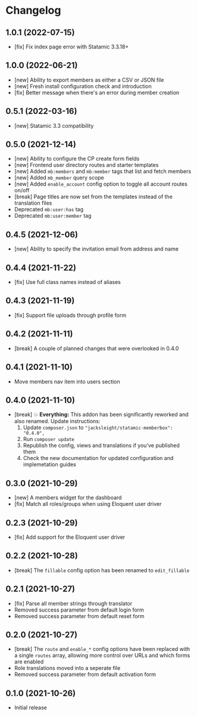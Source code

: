 # Changelog

## 1.0.1 (2022-07-15)

* [fix] Fix index page error with Statamic 3.3.18+

## 1.0.0 (2022-06-21)

* [new] Ability to export members as either a CSV or JSON file
* [new] Fresh install configuration check and introduction
* [fix] Better message when there's an error during member creation

## 0.5.1 (2022-03-16)

- [new] Statamic 3.3 compatibility

## 0.5.0 (2021-12-14)

- [new] Ability to configure the CP create form fields
- [new] Frontend user directory routes and starter templates
- [new] Added `mb:members` and `mb:member` tags that list and fetch members
- [new] Added `mb_member` query scope
- [new] Added `enable_account` config option to toggle all account routes on/off
- [break] Page titles are now set from the templates instead of the translation files
- Deprecated `mb:user:has` tag
- Deprecated `mb:user:member` tag

## 0.4.5 (2021-12-06)

- [new] Ability to specify the invitation email from address and name

## 0.4.4 (2021-11-22)

- [fix] Use full class names instead of aliases

## 0.4.3 (2021-11-19)

- [fix] Support file uploads through profile form

## 0.4.2 (2021-11-11)

- [break] A couple of planned changes that were overlooked in 0.4.0

## 0.4.1 (2021-11-10)

- Move members nav item into users section

## 0.4.0 (2021-11-10)

- [break] 💥 **Everything:** This addon has been significantly reworked and also renamed. Update instructions:
    1. Update `composer.json` to `"jacksleight/statamic-memberbox": "0.4.0",`
    2. Run `composer update`
    3. Republish the config, views and translations if you've published them
    4. Check the new documentation for updated configuration and implemetation guides

## 0.3.0 (2021-10-29)

- [new] A members widget for the dashboard
- [fix] Match all roles/groups when using Eloquent user driver

## 0.2.3 (2021-10-29)

- [fix] Add support for the Eloquent user driver

## 0.2.2 (2021-10-28)

- [break] The `fillable` config option has been renamed to `edit_fillable` 

## 0.2.1 (2021-10-27)

- [fix] Parse all member strings through translator
- Removed success parameter from default login form 
- Removed success parameter from default reset form 

## 0.2.0 (2021-10-27)

- [break] The `route` and `enable_*` config options have been replaced with a single `routes` array, allowing more control over URLs and which forms are enabled
- Role translations moved into a seperate file
- Removed success parameter from default activation form 

## 0.1.0 (2021-10-26)

- Initial release
